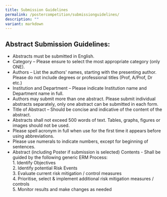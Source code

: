 ```yaml
---
title: Submission Guidelines
permalink: /postercompetition/submissionguidelines/
description: ""
variant: markdown
---
```

## **Abstract Submission Guidelines:**

* Abstracts must be submitted in English.
* Category – Please ensure to select the most appropriate category (only ONE).
* Authors – List the authors' names, starting with the presenting author. Please do not include degrees or professional titles (Prof, A/Prof, Dr etc.)
* Institution and Department – Please indicate Institution name and Department name in full.
* Authors may submit more than one abstract. Please submit individual abstracts separately, only one abstract can be submitted in each form.
* Title of Abstract – Should be concise and indicative of the content of the abstract.
* Abstracts shall not exceed 500 words of text. Tables, graphs, figures or images should not be used.
* Please spell acronym in full when use for the first time it appears before using abbreviations.
* Please use numerals to indicate numbers, except for beginning of sentences.
* Abstract (including Poster if submission is selected) Contents - Shall be guided by the following generic ERM Process:&nbsp; 
<br>1\. Identify Objectives&nbsp; <br>2\. Identify potential Risk Events&nbsp; <br>3\. Evaluate current risk mitigation / control measures&nbsp; <br>4\. Prioritise, select &amp; implement additional risk mitigation measures / controls&nbsp; <br>5\. Monitor results and make changes as needed